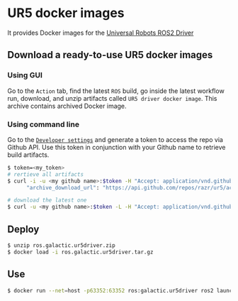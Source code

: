 # UR5 docker images

It provides Docker images for the [Universal Robots ROS2 Driver](https://github.com/UniversalRobots/Universal_Robots_ROS2_Driver)

## Download a ready-to-use UR5 docker images

### Using GUI

Go to the ```Action``` tab, find the latest ```ROS``` build, go inside the latest workflow run, download, and unzip artifacts called ```UR5 driver docker image```. This archive contains archived Docker image.

### Using command line

Go to the [```Developer settings```](https://github.com/settings/tokens) and generate a token to access the repo via Github API. Use this token in conjunction with your Github name to retrieve build artifacts.

```bash
$ token=<my_token>
# rertieve all artifacts
$ curl -i -u <my github name>:$token -H "Accept: application/vnd.github.v3+json" https://api.github.com/repos/razr/ur5/actions/artifacts | grep archive_download_url
      "archive_download_url": "https://api.github.com/repos/razr/ur5/actions/artifacts/100185602/zip",

# download the latest one
$ curl -u <my github name>:$token -L -H "Accept: application/vnd.github.v3+json"  https://api.github.com/repos/razr/ur5/actions/artifacts/100185602/zip --output ros.galactic.ur5driver.zip
```

## Deploy

```bash
$ unzip ros.galactic.ur5driver.zip
$ docker load -i ros.galactic.ur5driver.tar.gz
```

## Use

```bash
$ docker run --net=host -p63352:63352 ros:galactic.ur5driver ros2 launch ur_bringup ur_control.launch.py ur_type:=ur5e robot_ip:=xxx.xxx.xxx.xxx use_fake_hardware:=true launch_rviz:=false
```
